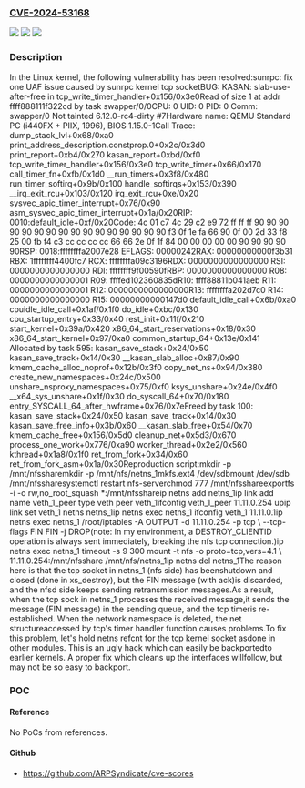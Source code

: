 ### [CVE-2024-53168](https://cve.mitre.org/cgi-bin/cvename.cgi?name=CVE-2024-53168)
![](https://img.shields.io/static/v1?label=Product&message=Linux&color=blue)
![](https://img.shields.io/static/v1?label=Version&message=26abe14379f8e2fa3fd1bcf97c9a7ad9364886fe%3C%200ca87e5063757132a044d35baba40a7d4bb25394%20&color=brighgreen)
![](https://img.shields.io/static/v1?label=Vulnerability&message=n%2Fa&color=brighgreen)

### Description

In the Linux kernel, the following vulnerability has been resolved:sunrpc: fix one UAF issue caused by sunrpc kernel tcp socketBUG: KASAN: slab-use-after-free in tcp_write_timer_handler+0x156/0x3e0Read of size 1 at addr ffff888111f322cd by task swapper/0/0CPU: 0 UID: 0 PID: 0 Comm: swapper/0 Not tainted 6.12.0-rc4-dirty #7Hardware name: QEMU Standard PC (i440FX + PIIX, 1996), BIOS 1.15.0-1Call Trace: <IRQ> dump_stack_lvl+0x68/0xa0 print_address_description.constprop.0+0x2c/0x3d0 print_report+0xb4/0x270 kasan_report+0xbd/0xf0 tcp_write_timer_handler+0x156/0x3e0 tcp_write_timer+0x66/0x170 call_timer_fn+0xfb/0x1d0 __run_timers+0x3f8/0x480 run_timer_softirq+0x9b/0x100 handle_softirqs+0x153/0x390 __irq_exit_rcu+0x103/0x120 irq_exit_rcu+0xe/0x20 sysvec_apic_timer_interrupt+0x76/0x90 </IRQ> <TASK> asm_sysvec_apic_timer_interrupt+0x1a/0x20RIP: 0010:default_idle+0xf/0x20Code: 4c 01 c7 4c 29 c2 e9 72 ff ff ff 90 90 90 90 90 90 90 90 90 90 90 90 90 90 90 90 f3 0f 1e fa 66 90 0f 00 2d 33 f8 25 00 fb f4 <fa> c3 cc cc cc cc 66 66 2e 0f 1f 84 00 00 00 00 00 90 90 90 90 90RSP: 0018:ffffffffa2007e28 EFLAGS: 00000242RAX: 00000000000f3b31 RBX: 1ffffffff4400fc7 RCX: ffffffffa09c3196RDX: 0000000000000000 RSI: 0000000000000000 RDI: ffffffff9f00590fRBP: 0000000000000000 R08: 0000000000000001 R09: ffffed102360835dR10: ffff88811b041aeb R11: 0000000000000001 R12: 0000000000000000R13: ffffffffa202d7c0 R14: 0000000000000000 R15: 00000000000147d0 default_idle_call+0x6b/0xa0 cpuidle_idle_call+0x1af/0x1f0 do_idle+0xbc/0x130 cpu_startup_entry+0x33/0x40 rest_init+0x11f/0x210 start_kernel+0x39a/0x420 x86_64_start_reservations+0x18/0x30 x86_64_start_kernel+0x97/0xa0 common_startup_64+0x13e/0x141 </TASK>Allocated by task 595: kasan_save_stack+0x24/0x50 kasan_save_track+0x14/0x30 __kasan_slab_alloc+0x87/0x90 kmem_cache_alloc_noprof+0x12b/0x3f0 copy_net_ns+0x94/0x380 create_new_namespaces+0x24c/0x500 unshare_nsproxy_namespaces+0x75/0xf0 ksys_unshare+0x24e/0x4f0 __x64_sys_unshare+0x1f/0x30 do_syscall_64+0x70/0x180 entry_SYSCALL_64_after_hwframe+0x76/0x7eFreed by task 100: kasan_save_stack+0x24/0x50 kasan_save_track+0x14/0x30 kasan_save_free_info+0x3b/0x60 __kasan_slab_free+0x54/0x70 kmem_cache_free+0x156/0x5d0 cleanup_net+0x5d3/0x670 process_one_work+0x776/0xa90 worker_thread+0x2e2/0x560 kthread+0x1a8/0x1f0 ret_from_fork+0x34/0x60 ret_from_fork_asm+0x1a/0x30Reproduction script:mkdir -p /mnt/nfssharemkdir -p /mnt/nfs/netns_1mkfs.ext4 /dev/sdbmount /dev/sdb /mnt/nfssharesystemctl restart nfs-serverchmod 777 /mnt/nfsshareexportfs -i -o rw,no_root_squash *:/mnt/nfsshareip netns add netns_1ip link add name veth_1_peer type veth peer veth_1ifconfig veth_1_peer 11.11.0.254 upip link set veth_1 netns netns_1ip netns exec netns_1 ifconfig veth_1 11.11.0.1ip netns exec netns_1 /root/iptables -A OUTPUT -d 11.11.0.254 -p tcp \	--tcp-flags FIN FIN  -j DROP(note: In my environment, a DESTROY_CLIENTID operation is always sent immediately, breaking the nfs tcp connection.)ip netns exec netns_1 timeout -s 9 300 mount -t nfs -o proto=tcp,vers=4.1 \	11.11.0.254:/mnt/nfsshare /mnt/nfs/netns_1ip netns del netns_1The reason here is that the tcp socket in netns_1 (nfs side) has beenshutdown and closed (done in xs_destroy), but the FIN message (with ack)is discarded, and the nfsd side keeps sending retransmission messages.As a result, when the tcp sock in netns_1 processes the received message,it sends the message (FIN message) in the sending queue, and the tcp timeris re-established. When the network namespace is deleted, the net structureaccessed by tcp's timer handler function causes problems.To fix this problem, let's hold netns refcnt for the tcp kernel socket asdone in other modules. This is an ugly hack which can easily be backportedto earlier kernels. A proper fix which cleans up the interfaces willfollow, but may not be so easy to backport.

### POC

#### Reference
No PoCs from references.

#### Github
- https://github.com/ARPSyndicate/cve-scores

